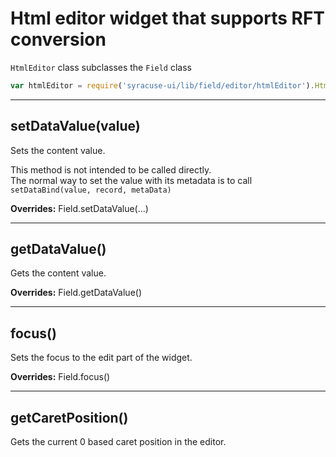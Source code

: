 # Html editor widget that supports RFT conversion
`HtmlEditor` class subclasses the `Field` class
```javascript
var htmlEditor = require('syracuse-ui/lib/field/editor/htmlEditor').HtmlEditor
```
-------------
## setDataValue(value)

Sets the content value.
  
This method is not intended to be called directly.  
The normal way to set the value with its metadata is to call `setDataBind(value, record, metaData)`

**Overrides:** Field.setDataValue(...)

-------------
## getDataValue()

Gets the content value.

**Overrides:** Field.getDataValue()

-------------
## focus()

Sets the focus to the edit part of the widget.

**Overrides:** Field.focus()

-------------
## getCaretPosition()

Gets the current 0 based caret position in the editor.

